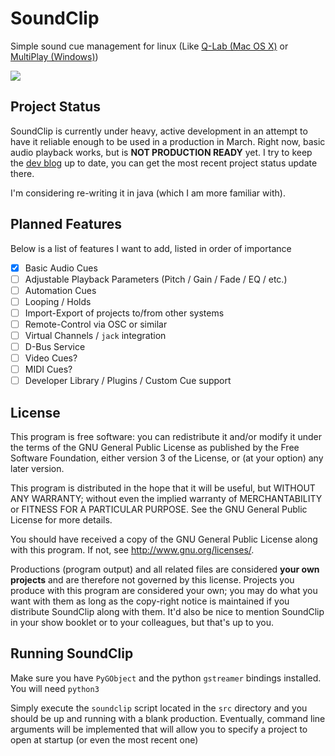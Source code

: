 # SoundClip
Simple sound cue management for linux (Like [Q-Lab (Mac OS X)](http://figure53.com/qlab/) or [MultiPlay (Windows)](http://www.da-share.com/software/multiplay/))

![](http://techwiz24.github.io/soundclip/2015/03/15/Sound-Standing-By/gui.png)

## Project Status
SoundClip is currently under heavy, active development in an attempt to have it reliable enough to be used in a production
in March. Right now, basic audio playback works, but is **NOT PRODUCTION READY** yet. I try to keep the [dev blog](http://techwiz24.github.io/soundclip)
up to date, you can get the most recent project status update there.

I'm considering re-writing it in java (which I am more familiar with).

## Planned Features
Below is a list of features I want to add, listed in order of importance

* [x] Basic Audio Cues
* [ ] Adjustable Playback Parameters (Pitch / Gain / Fade / EQ / etc.)
* [ ] Automation Cues
* [ ] Looping / Holds
* [ ] Import-Export of projects to/from other systems
* [ ] Remote-Control via OSC or similar
* [ ] Virtual Channels / `jack` integration
* [ ] D-Bus Service
* [ ] Video Cues?
* [ ] MIDI Cues?
* [ ] Developer Library / Plugins / Custom Cue support

## License
This program is free software: you can redistribute it and/or modify
it under the terms of the GNU General Public License as published by
the Free Software Foundation, either version 3 of the License, or
(at your option) any later version.

This program is distributed in the hope that it will be useful,
but WITHOUT ANY WARRANTY; without even the implied warranty of
MERCHANTABILITY or FITNESS FOR A PARTICULAR PURPOSE.  See the
GNU General Public License for more details.

You should have received a copy of the GNU General Public License
along with this program.  If not, see <http://www.gnu.org/licenses/>.

Productions (program output) and all related files are considered **your own projects** and are therefore not governed by this license. Projects you produce with this program are considered your own; you may do what you want with them as long as the copy-right notice is maintained if you distribute SoundClip along with them. It'd also be nice to mention SoundClip in your show booklet or to your colleagues, but that's up to you.

## Running SoundClip
Make sure you have `PyGObject` and the python `gstreamer` bindings installed. You will need `python3`

Simply execute the `soundclip` script located in the `src` directory and you should be up and running with a blank production. Eventually, command line arguments will be implemented that will allow you to specify a project to open at startup (or even the most recent one)
